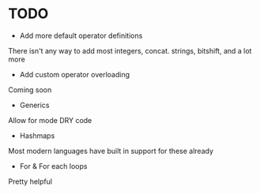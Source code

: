 # TODO

- Add more default operator definitions

There isn't any way to add most integers, concat. strings, bitshift, and a lot more

- Add custom operator overloading

Coming soon

- Generics

Allow for mode DRY code

- Hashmaps

Most modern languages have built in support for these already

- For & For each loops

Pretty helpful